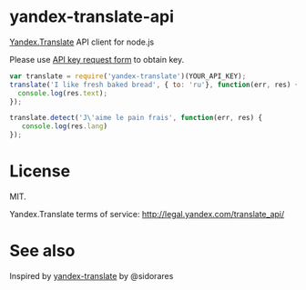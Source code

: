 # yandex-translate-api

[Yandex.Translate](https://tech.yandex.com/translate/) API client for node.js

Please use [API key request form](https://tech.yandex.com/keys/get/?service=trnsl) to obtain key.

```js
var translate = require('yandex-translate')(YOUR_API_KEY);
translate('I like fresh baked bread', { to: 'ru'}, function(err, res) {
  console.log(res.text);
});

translate.detect('J\'aime le pain frais', function(err, res) {
   console.log(res.lang)
});
```

# License
MIT.

Yandex.Translate terms of service: http://legal.yandex.com/translate_api/

# See also
Inspired by [yandex-translate](https://github.com/sidorares/yandex-translate) by @sidorares

